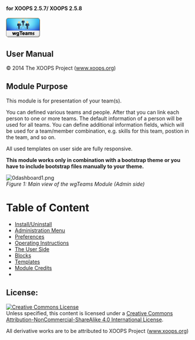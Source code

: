 #### for XOOPS 2.5.7/ XOOPS 2.5.8
      
![](en/assets/logoModule.png)
            
## User Manual

© 2014 The XOOPS Project (www.xoops.org)    

## Module Purpose 

This module is for presentation of your team(s).

You can defined various teams and people. After that you can link each person to one or more teams.
The default information of a person will be used for all teams.
You can define additional information fields, which will be used for a team/member combination, e.g. skills for this team, postion in the team, and so on.

All used templates on user side are fully responsive.

**This module works only in combination with a bootstrap theme or you have to include bootstrap files manually to your theme.**

![0dashboard1.png](en/assets/0dashboard.png)<br/>
*Figure 1: Main view of the wgTeams Module (Admin side)*

# Table of Content

* [Install/Uninstall](en/book/1install.md)
* [Administration Menu](en/book/2administration.md)
* [Preferences](en/book/3preferences.md)
* [Operating Instructions](en/book/4operations.md)
* [The User Side](en/book/5userside.md)
* [Blocks](en/book/6blocks.md)
* [Templates](en/book/7templates.md)
* [Module Credits](en/book/9credits.md)
* 

## License:

<a rel="license" href="http://creativecommons.org/licenses/by-nc-sa/4.0/"><img alt="Creative Commons License" style="border-width:0" src="https://i.creativecommons.org/l/by-nc-sa/4.0/88x31.png" /></a><br />Unless specified, this content is licensed under a <a rel="license" href="http://creativecommons.org/licenses/by-nc-sa/4.0/">Creative Commons Attribution-NonCommercial-ShareAlike 4.0 International License</a>.

All derivative works are to be attributed to XOOPS Project (www.xoops.org)
